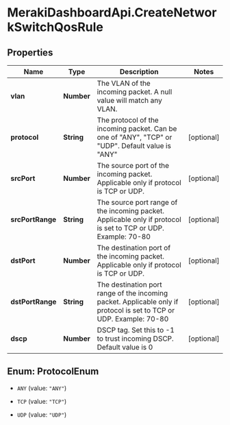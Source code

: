 # MerakiDashboardApi.CreateNetworkSwitchQosRule

## Properties
Name | Type | Description | Notes
------------ | ------------- | ------------- | -------------
**vlan** | **Number** | The VLAN of the incoming packet. A null value will match any VLAN. | 
**protocol** | **String** | The protocol of the incoming packet. Can be one of \"ANY\", \"TCP\" or \"UDP\". Default value is \"ANY\" | [optional] 
**srcPort** | **Number** | The source port of the incoming packet. Applicable only if protocol is TCP or UDP. | [optional] 
**srcPortRange** | **String** | The source port range of the incoming packet. Applicable only if protocol is set to TCP or UDP. Example: 70-80 | [optional] 
**dstPort** | **Number** | The destination port of the incoming packet. Applicable only if protocol is TCP or UDP. | [optional] 
**dstPortRange** | **String** | The destination port range of the incoming packet. Applicable only if protocol is set to TCP or UDP. Example: 70-80 | [optional] 
**dscp** | **Number** | DSCP tag. Set this to -1 to trust incoming DSCP. Default value is 0 | [optional] 


<a name="ProtocolEnum"></a>
## Enum: ProtocolEnum


* `ANY` (value: `"ANY"`)

* `TCP` (value: `"TCP"`)

* `UDP` (value: `"UDP"`)




